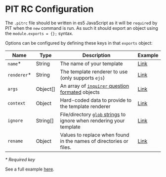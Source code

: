 # PIT RC Configuration

The `.pitrc` file should be written in es5 JavaScript as it will be `require`d by PIT when the `new` command is run. As such it should export an object using the `module.exports = {};` syntax.

Options can be configured by defining these keys in that `exports` object:

| Name | Type | Description  | Example |
| --- | --- | --- | --- |
| `name`* | String | The name of your template | [Link](templates.md#getting-started) |
| `renderer`* | String | The template renderer to use (only supports `ejs`)| [Link](templates.md#getting-started) |
| `args`| Object[]| An array of [`inquirer` question formated](https://www.npmjs.com/package/inquirer#question) objects| [Link](templates.md#args) |
| `context`| Object | Hard-coded data to provide to the template renderer | [Link](templates.md#context) |
| `ignore`| String[] | File/directory [`glob` strings](https://www.npmjs.com/package/glob#glob-primer) to ignore when rendering your template| [Link](templates.md#ignore) |
| `rename`| Object | Values to replace when found in the names of directories or files.| [Link](templates.md#rename) |
<em> * Required key </em>

See a full example [here](templates#example-template).
